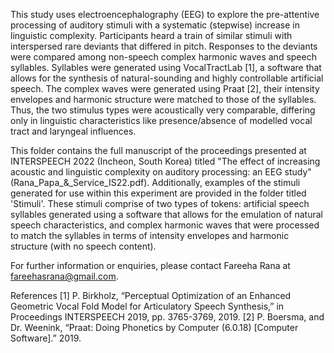This study uses electroencephalography (EEG) to explore the pre-attentive processing of auditory stimuli with a systematic (stepwise) increase in linguistic complexity. Participants heard a train of similar stimuli with interspersed rare deviants that differed in pitch. Responses to the deviants were compared among non-speech complex harmonic waves and speech syllables. Syllables were generated using VocalTractLab [1], a software that allows for the synthesis of natural-sounding and highly controllable artificial speech. The complex waves were generated using Praat [2], their intensity envelopes and harmonic structure were matched to those of the syllables. Thus, the two stimulus types were acoustically very comparable, differing only in linguistic characteristics like presence/absence of modelled vocal tract and laryngeal influences. 

This folder contains the full manuscript of the proceedings presented at INTERSPEECH 2022 (Incheon, South Korea) titled "The effect of increasing acoustic and linguistic complexity on auditory processing: an EEG study" (Rana_Papa_&_Service_IS22.pdf). Additionally, examples of the stimuli generated for use within this experiment are provided in the folder titled 'Stimuli'. These stimuli comprise of two types of tokens: artificial speech syllables generated using a software that allows for the emulation of natural speech characteristics, and complex harmonic waves that were processed to match the syllables in terms of intensity envelopes and harmonic structure (with no speech content). 

For further information or enquiries, please contact Fareeha Rana at fareehasrana@gmail.com.

References
[1]	P. Birkholz, “Perceptual Optimization of an Enhanced Geometric Vocal Fold Model for Articulatory Speech Synthesis,” in Proceedings INTERSPEECH 2019, pp. 3765-3769, 2019.
[2]	P. Boersma, and Dr. Weenink, “Praat: Doing Phonetics by Computer (6.0.18) [Computer Software].” 2019.

